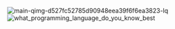 ![main-qimg-d527fc52785d90948eea39f6f6ea3823-lq](https://user-images.githubusercontent.com/86332370/170611383-cd88f58b-b049-4f35-902d-8e9c5698b5a0.jpg)
![what_programming_language_do_you_know_best](https://user-images.githubusercontent.com/86332370/170534073-af86a3bc-524b-47d5-8eef-aba198e0906a.jpg)


